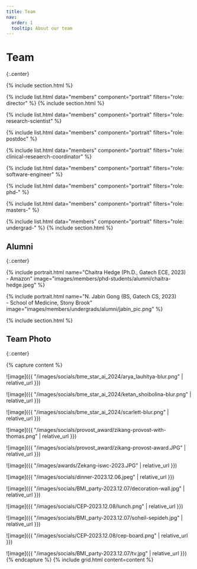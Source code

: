```yaml
---
title: Team
nav:
  order: 1
  tooltip: About our team
---
```


# Team
{:.center}

{% include section.html %}

<!-- Director -->
{% include list.html data="members" component="portrait" filters="role: director" %}
{% include section.html %}

<!-- Research Scientist -->
{% include list.html data="members" component="portrait" filters="role: research-scientist" %}

<!-- PostDocs -->
{% include list.html data="members" component="portrait" filters="role: postdoc" %}

<!-- Clinical Research Coordinator -->
{% include list.html data="members" component="portrait" filters="role: clinical-reseaerch-coordinator" %}

<!-- Software Engineers -->
{% include list.html data="members" component="portrait" filters="role: software-engineer" %}

<!-- PhD Students -->
{% include list.html data="members" component="portrait" filters="role: phd-" %}

<!-- MS Students -->
{% include list.html data="members" component="portrait" filters="role: masters-" %}

<!-- Undergrad students -->
{% include list.html data="members" component="portrait" filters="role: undergrad-" %}
{% include section.html %}

<!-- Alumni -->
## Alumni
{:.center}

{% include portrait.html name="Chaitra Hedge (Ph.D., Gatech ECE, 2023)<br>- Amazon" image="images/members/phd-students/alumni/chaitra-hedge.jpeg" %}

{% include portrait.html name="N. Jabin Gong (BS, Gatech CS, 2023)<br>- School of Medicine, Stony Brook" image="images/members/undergrads/alumni/jabin_pic.png" %}
<!-- {% include portrait.html name="N. Jabin gong (BS, Gatech CS, 2023)" lookup="jabin-gong" image="images/members/jabin_pic.png" style="small" %} -->

{% include section.html %}

<!-- Social Photo -->
## Team Photo
{:.center}

{% capture content %}
<!-- ![image]({{ "/images/socials/bme_star_ai_2024/arya_lauhitya.jpeg" | relative_url }}) -->
![image]({{ "/images/socials/bme_star_ai_2024/arya_lauhitya-blur.png" | relative_url }})

<!-- ![image]({{ "/images/socials/bme_star_ai_2024/ketan_shoibolina.jpg" | relative_url }}) -->
![image]({{ "/images/socials/bme_star_ai_2024/ketan_shoibolina-blur.png" | relative_url }})

<!-- ![image]({{ "/images/socials/bme_star_ai_2024/scarlett.png" | relative_url }}) -->
![image]({{ "/images/socials/bme_star_ai_2024/scarlett-blur.png" | relative_url }})

![image]({{ "/images/socials/provost_award/zikang-provost-with-thomas.png" | relative_url }})

![image]({{ "/images/socials/provost_award/zikang-provost-award.JPG" | relative_url }})

![image]({{ "/images/awards/Zekang-iswc-2023.JPG" | relative_url }})

![image]({{ "/images/socials/dinner-2023.12.06.jpeg" | relative_url }})

![image]({{ "/images/socials/BMI_party-2023.12.07/decoration-wall.jpg" | relative_url }})

![image]({{ "/images/socials/CEP-2023.12.08/lunch.png" | relative_url }})

![image]({{ "/images/socials/BMI_party-2023.12.07/soheil-sepideh.jpg" | relative_url }})

![image]({{ "/images/socials/CEP-2023.12.08/cep-board.png" | relative_url }})

![image]({{ "/images/socials/BMI_party-2023.12.07/tv.jpg" | relative_url }})
{% endcapture %}
{% include grid.html content=content %}
